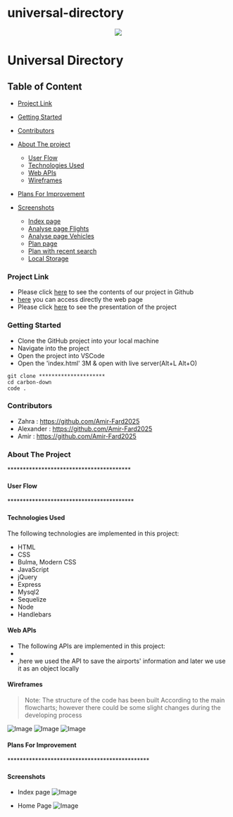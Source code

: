 # universal-directory

<div style="text-align:center"><a href="https://github.com/alexanderpuschkinberlin/universal-directory"><img src="./assets/images/Planet_logo.jpg"/></a></div>

<h1>Universal Directory</h1>

<h2>Table of Content</h2>

- [Project Link](#project-link)
- [Getting Started](#getting-started)
- [Contributors](#contributors)
- [About The project](#about-the-project)

  - [User Flow](#user-flows)
  - [Technologies Used](#technologies-used)
  - [Web APIs](#web-apis)
  - [Wireframes](#wireframes)

- [Plans For Improvement](#plansforimprovement)
- [Screenshots](#Screenshots)

  - [Index page](#index-page)
  - [Analyse page Flights](#analyse-page-flights)
  - [Analyse page Vehicles](#analyse-page-vehicles)
  - [Plan page](#plan-page)
  - [Plan with recent search](#plan-with-recent-search)
  - [Local Storage](#local-storage)

### Project Link

- Please click [here](https://github.com/alexanderpuschkinberlin/universal-directory) to see the contents of our project in Github
- [here]() you can access directly the web page
- Please click [here]() to see the presentation of the project

### Getting Started

- Clone the GitHub project into your local machine
- Navigate into the project
- Open the project into VSCode
- Open the 'index.html' 3M & open with live server(Alt+L Alt+O)

```
git clone *********************
cd carbon-down
code .
```

### Contributors

- Zahra : https://github.com/Amir-Fard2025
- Alexander : https://github.com/Amir-Fard2025
- Amir : https://github.com/Amir-Fard2025

### About The Project

<p>****************************************</p>

#### User Flow

<p>*****************************************</p>

#### Technologies Used

<p>The following technologies are implemented in this project:</p>

- HTML
- CSS
- Bulma, Modern CSS
- JavaScript
- jQuery
- Express
- Mysql2
- Sequelize
- Node
- Handlebars

#### Web APIs

- The following APIs are implemented in this project:
- []()
- [](),here we used the API to save the airports' information and later we use it as an object locally

#### Wireframes

> Note:
> The structure of the code has been built According to the main flowcharts; however there could be some slight changes during the developing process

![Image](./assets/images/Flowchart01.png)
![Image]()
![Image]()

#### Plans For Improvement

<p>**********************************************</p>

#### Screenshots

- Index page ![Image](./assets/images/IndexPage.png)

- Home Page ![Image](./assets/images/AboutUs.png)
